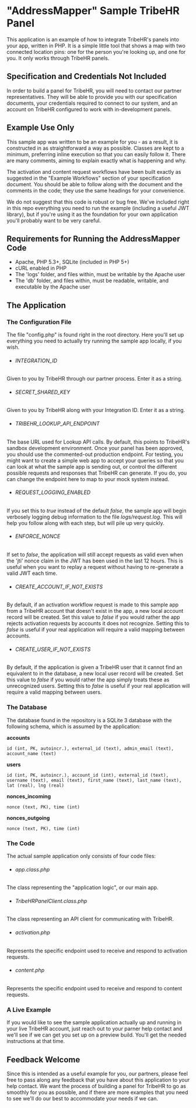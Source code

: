# "AddressMapper" Sample TribeHR Panel
This application is an example of how to integrate TribeHR's panels into your app, written in PHP.
It is a simple little tool that shows a map with two connected location pins: one for the person you're looking up, and one for you. It only works through TribeHR panels.

## Specification and Credentials Not Included
In order to build a panel for TribeHR, you will need to contact our partner representatives. They will be able to provide you with our specification documents, your credentials required to connect to our system, and an account on TribeHR configured to work with in-development panels.

## Example Use Only
This sample app was written to be an example for you - as a result, it is constructed in as straightforward a way as possible. Classes are kept to a minimum, preferring inline execution so that you can easily follow it. There are many comments, aiming to explain exactly what is happening and why.

The activation and content request workflows have been built exactly as suggested in the "Example Workflows" section of your specification document. You should be able to follow along with the document and the comments in the code; they use the same headings for your convenience.

We do not suggest that this code is robust or bug free. We've included right in this repo everything you need to run the example (including a useful JWT library), but if you're using it as the foundation for your own application you'll probably want to be very careful.

## Requirements for Running the AddressMapper Code
 - Apache, PHP 5.3+, SQLite (included in PHP 5+)
 - cURL enabled in PHP
 - The 'logs' folder, and files within, must be writable by the Apache user
 - The 'db' folder, and files within, must be readable, writable, and executable by the Apache user

## The Application
### The Configuration File
The file "config.php" is found right in the root directory. Here you'll set up everything you need to actually try running the sample app locally, if you wish.
 - ###### INTEGRATION_ID
 Given to you by TribeHR through our partner process. Enter it as a string.

 - ###### SECRET_SHARED_KEY
 Given to you by TribeHR along with your Integration ID. Enter it as a string.

 - ###### TRIBEHR_LOOKUP_API_ENDPOINT
 The base URL used for Lookup API calls. By default, this points to TribeHR's sandbox development environment. Once your panel has been approved, you should use the commented-out production endpoint. For testing, you might want to create a simple web app to accept your queries so that you can look at what the sample app is sending out, or control the different possible requests and responses that TribeHR can generate. If you do, you can change the endpoint here to map to your mock system instead.

 - ###### REQUEST_LOGGING_ENABLED
 If you set this to _true_ instead of the default _false_, the sample app will begin verbosely logging debug information to the file *logs/request.log*. This will help you follow along with each step, but will pile up very quickly.

 - ###### ENFORCE_NONCE
 If set to _false_, the application will still accept requests as valid even when the 'jti' nonce claim in the JWT has been used in the last 12 hours. This is useful when you want to replay a request without having to re-generate a valid JWT each time.

 - ###### CREATE_ACCOUNT_IF_NOT_EXISTS
 By default, if an activation workflow request is made to this sample app from a TribeHR account that doesn't exist in the app, a new local account record will be created. Set this value to _false_ if you would rather the app rejects activation requests by accounts it does not recognize. Setting this to _false_ is useful if your real application will require a valid mapping between accounts.

 - ###### CREATE_USER_IF_NOT_EXISTS
 By default, if the application is given a TribeHR user that it cannot find an equivalent to in the database, a new local user record will be created. Set this value to _false_ if you would rather the app simply treats these as unrecognized users. Setting this to _false_ is useful if your real application will require a valid mapping between users.

### The Database
The database found in the repository is a SQLite 3 database with the following schema, which is assumed by the application:

**accounts**

`id (int, PK, autoincr.), external_id (text), admin_email (text), account_name (text)`

**users**

`id (int, PK, autoincr.), account_id (int), external_id (text), username (text), email (text), first_name (text), last_name (text), lat (real), lng (real)`

**nonces_incoming**

`nonce (text, PK), time (int)`

**nonces_outgoing**

`nonce (text, PK), time (int)`

### The Code
The actual sample application only consists of four code files:
 - ###### app.class.php
 The class representing the "application logic", or our main app.

 - ###### TribeHRPanelClient.class.php
 The class representing an API client for communicating with TribeHR.

 - ###### activation.php
 Represents the specific endpoint used to receive and respond to activation requests.

 - ###### content.php
 Represents the specific endpoint used to receive and respond to content requests.

### A Live Example
If you would like to see the sample application actually up and running in your live TribeHR account, just reach out to your parner help contact and we'll see if we can get you set up on a preview build. You'll get the needed instructions at that time.

## Feedback Welcome
Since this is intended as a useful example for you, our partners, please feel free to pass along any feedback that you have about this application to your help contact. We want the process of building a panel for TribeHR to go as smoothly for you as possible, and if there are more examples that you need to see we'll do our best to accommodate your needs if we can.
